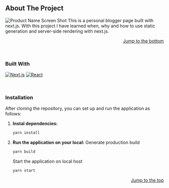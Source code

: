 <a id="readme-top"></a>
## About The Project
![Product Name Screen Shot](https://github.com/mrexiati/blogger/assets/50190023/6e11eab6-12f4-4d14-a68d-9ab2b1aab4d5)
This is a personal blogger page built with next.js. With this project I have learned when, why and how to use static generation and server-side rendering with next.js.

<p align="right"><a href="#readme-bottom">Jump to the bottom</a></p>

<br>

### Built With
[![Next.js](https://img.shields.io/badge/Next.js-black?style=flat-square&logo=next.js)](https://nextjs.org/) [![React](https://img.shields.io/badge/React-blue?style=flat-square&logo=react)](https://reactjs.org/) 

<br>


### Installation

After cloning the repository, you can set up and run the application as follows:

1. **Instal dependencies:**
   ```sh
   yarn install
   ```

2. **Run the application on your local:**
   Generate production build
   ```sh
   yarn build
   ```
   Start the application on local host
   ```sh
   yarn start
   ```

<p align="right"><a href="#readme-top">Jump to the top</a></p>
<a id="readme-bottom"></a>




